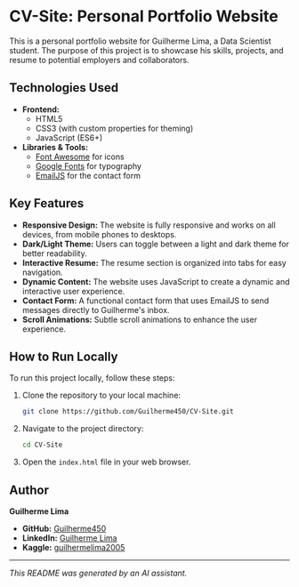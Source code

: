 # CV-Site: Personal Portfolio Website

This is a personal portfolio website for Guilherme Lima, a Data Scientist student. The purpose of this project is to showcase his skills, projects, and resume to potential employers and collaborators.

## Technologies Used

*   **Frontend:**
    *   HTML5
    *   CSS3 (with custom properties for theming)
    *   JavaScript (ES6+)
*   **Libraries & Tools:**
    *   [Font Awesome](https://fontawesome.com/) for icons
    *   [Google Fonts](https://fonts.google.com/) for typography
    *   [EmailJS](https://www.emailjs.com/) for the contact form

## Key Features

*   **Responsive Design:** The website is fully responsive and works on all devices, from mobile phones to desktops.
*   **Dark/Light Theme:** Users can toggle between a light and dark theme for better readability.
*   **Interactive Resume:** The resume section is organized into tabs for easy navigation.
*   **Dynamic Content:** The website uses JavaScript to create a dynamic and interactive user experience.
*   **Contact Form:** A functional contact form that uses EmailJS to send messages directly to Guilherme's inbox.
*   **Scroll Animations:** Subtle scroll animations to enhance the user experience.

## How to Run Locally

To run this project locally, follow these steps:

1.  Clone the repository to your local machine:
    ```bash
    git clone https://github.com/Guilherme450/CV-Site.git
    ```
2.  Navigate to the project directory:
    ```bash
    cd CV-Site
    ```
3.  Open the `index.html` file in your web browser.

## Author

**Guilherme Lima**

*   **GitHub:** [Guilherme450](https://github.com/Guilherme450)
*   **LinkedIn:** [Guilherme Lima](https://www.linkedin.com/in/guilherme-lima-nascimento-34857a302/)
*   **Kaggle:** [guilhermelima2005](https://www.kaggle.com/guilhermelima2005)

---

*This README was generated by an AI assistant.*
